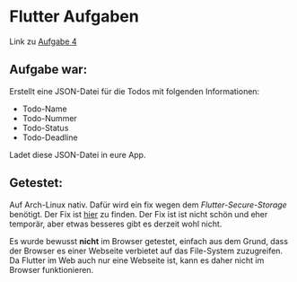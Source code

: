 # Flutter Aufgaben

Link zu [Aufgabe 4](https://github.com/Tonka-de/cpd_2025_hello.git)

## Aufgabe war:

Erstellt eine JSON-Datei für die Todos mit folgenden Informationen:

- Todo-Name
- Todo-Nummer
- Todo-Status
- Todo-Deadline

Ladet diese JSON-Datei in eure App.

## Getestet:

Auf Arch-Linux nativ. Dafür wird ein fix wegen dem _Flutter-Secure-Storage_ benötigt. Der Fix ist [hier](https://github.com/juliansteenbakker/flutter_secure_storage/issues/829#issuecomment-2824565287) zu finden. Der Fix ist ist nicht schön und eher temporär, aber etwas besseres gibt es derzeit wohl nicht.

Es wurde bewusst **nicht** im Browser getestet, einfach aus dem Grund, dass der Browser es einer Webseite verbietet auf das File-System zuzugreifen. Da Flutter im Web auch nur eine Webseite ist, kann es daher nicht im Browser funktionieren.
